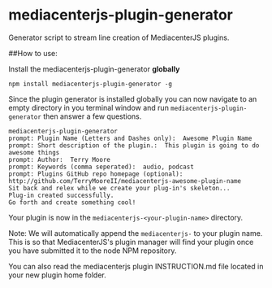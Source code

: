 mediacenterjs-plugin-generator
================================

Generator script to stream line creation of MediacenterJS plugins.


##How to use:

Install the mediacenterjs-plugin-generator **globally**
```
npm install mediacenterjs-plugin-generator -g

```

Since the plugin generator is installed globally you can now navigate to an empty directory in you terminal window and run `mediacenterjs-plugin-generator` then answer a few questions.

```
mediacenterjs-plugin-generator
prompt: Plugin Name (Letters and Dashes only):  Awesome Plugin Name
prompt: Short description of the plugin.:  This plugin is going to do awesome things
prompt: Author:  Terry Moore
prompt: Keywords (comma seperated):  audio, podcast
prompt: Plugins GitHub repo homepage (optional):  http://github.com/TerryMooreII/mediacenterjs-awesome-plugin-name
Sit back and relex while we create your plug-in's skeleton...
Plug-in created successfully.
Go forth and create something cool!
```

Your plugin is now in the `mediacenterjs-<your-plugin-name>` directory.

Note: We will automatically append the `mediacenterjs-` to your plugin name. This is so that MediacenterJS's plugin manager will find your plugin once you have submitted it to the node NPM repository.

You can also read the mediacenterjs plugin INSTRUCTION.md file located in your new plugin home folder.
